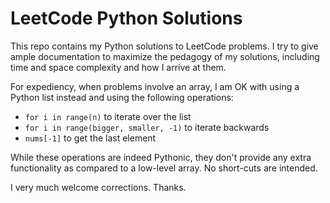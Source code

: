 # LeetCode Python Solutions
This repo contains my Python solutions to LeetCode problems. I try to give ample
documentation to maximize the pedagogy of my solutions, including time and space
complexity and how I arrive at them.

For expediency, when problems involve an array, I am OK with using a Python list
instead and using the following operations:
- `for i in range(n)` to iterate over the list
-  `for i in range(bigger, smaller, -1)` to iterate backwards
- `nums[-1]` to get the last element

While these operations are indeed Pythonic, they don't provide any extra
functionality as compared to a low-level array. No short-cuts are intended.

I very much welcome corrections. Thanks.
